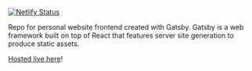 [![Netlify Status](https://api.netlify.com/api/v1/badges/d13ecbae-36f6-49de-bf85-cc091e030adf/deploy-status)](https://app.netlify.com/sites/sleepy-haibt-7860db/deploys)

Repo for personal website frontend created with Gatsby. Gatsby is a web framework built on top of React that features server site generation to produce static assets.

[Hosted live here](https://www.timothynewman.co.uk/)!
